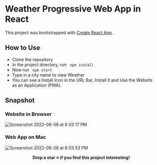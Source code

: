 # Weather Progressive Web App in React

This project was bootstrapped with [Create React App](https://github.com/facebook/create-react-app).

## How to Use
- Clone the repository
- In the project directory, run <code> npm install </code>
- Now run <code> npm start </code>
- Type in a city name to view Weather
- You can see a Install Icon in the URL Bar, Install it and Use the Website as an Application (PWA). 

## Snapshot
### Website in Browser
![Screenshot 2022-06-08 at 8 03 17 PM](https://user-images.githubusercontent.com/60514776/172643711-7e359ea9-4ec0-4e42-b040-e21eff2fd612.JPG)

### Web App on Mac
![Screenshot 2022-06-08 at 8 03 53 PM](https://user-images.githubusercontent.com/60514776/172643723-c029c7f0-4e44-462d-926e-ed6cd4b3f8d0.JPG)

<p align = "center"><b>
Drop a star ⭐ if you find this project interesting!
  </b></p>
